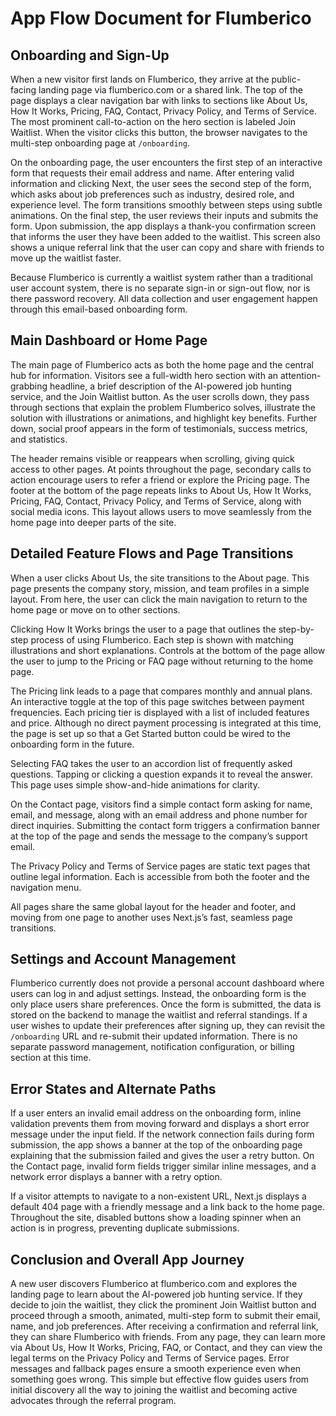 # App Flow Document for Flumberico

## Onboarding and Sign-Up

When a new visitor first lands on Flumberico, they arrive at the public-facing landing page via flumberico.com or a shared link. The top of the page displays a clear navigation bar with links to sections like About Us, How It Works, Pricing, FAQ, Contact, Privacy Policy, and Terms of Service. The most prominent call-to-action on the hero section is labeled Join Waitlist. When the visitor clicks this button, the browser navigates to the multi-step onboarding page at `/onboarding`. 

On the onboarding page, the user encounters the first step of an interactive form that requests their email address and name. After entering valid information and clicking Next, the user sees the second step of the form, which asks about job preferences such as industry, desired role, and experience level. The form transitions smoothly between steps using subtle animations. On the final step, the user reviews their inputs and submits the form. Upon submission, the app displays a thank-you confirmation screen that informs the user they have been added to the waitlist. This screen also shows a unique referral link that the user can copy and share with friends to move up the waitlist faster.

Because Flumberico is currently a waitlist system rather than a traditional user account system, there is no separate sign-in or sign-out flow, nor is there password recovery. All data collection and user engagement happen through this email-based onboarding form.

## Main Dashboard or Home Page

The main page of Flumberico acts as both the home page and the central hub for information. Visitors see a full-width hero section with an attention-grabbing headline, a brief description of the AI-powered job hunting service, and the Join Waitlist button. As the user scrolls down, they pass through sections that explain the problem Flumberico solves, illustrate the solution with illustrations or animations, and highlight key benefits. Further down, social proof appears in the form of testimonials, success metrics, and statistics.

The header remains visible or reappears when scrolling, giving quick access to other pages. At points throughout the page, secondary calls to action encourage users to refer a friend or explore the Pricing page. The footer at the bottom of the page repeats links to About Us, How It Works, Pricing, FAQ, Contact, Privacy Policy, and Terms of Service, along with social media icons. This layout allows users to move seamlessly from the home page into deeper parts of the site.

## Detailed Feature Flows and Page Transitions

When a user clicks About Us, the site transitions to the About page. This page presents the company story, mission, and team profiles in a simple layout. From here, the user can click the main navigation to return to the home page or move on to other sections.

Clicking How It Works brings the user to a page that outlines the step-by-step process of using Flumberico. Each step is shown with matching illustrations and short explanations. Controls at the bottom of the page allow the user to jump to the Pricing or FAQ page without returning to the home page.

The Pricing link leads to a page that compares monthly and annual plans. An interactive toggle at the top of this page switches between payment frequencies. Each pricing tier is displayed with a list of included features and price. Although no direct payment processing is integrated at this time, the page is set up so that a Get Started button could be wired to the onboarding form in the future.

Selecting FAQ takes the user to an accordion list of frequently asked questions. Tapping or clicking a question expands it to reveal the answer. This page uses simple show-and-hide animations for clarity.

On the Contact page, visitors find a simple contact form asking for name, email, and message, along with an email address and phone number for direct inquiries. Submitting the contact form triggers a confirmation banner at the top of the page and sends the message to the company’s support email.

The Privacy Policy and Terms of Service pages are static text pages that outline legal information. Each is accessible from both the footer and the navigation menu.

All pages share the same global layout for the header and footer, and moving from one page to another uses Next.js’s fast, seamless page transitions.

## Settings and Account Management

Flumberico currently does not provide a personal account dashboard where users can log in and adjust settings. Instead, the onboarding form is the only place users share preferences. Once the form is submitted, the data is stored on the backend to manage the waitlist and referral standings. If a user wishes to update their preferences after signing up, they can revisit the `/onboarding` URL and re-submit their updated information. There is no separate password management, notification configuration, or billing section at this time.

## Error States and Alternate Paths

If a user enters an invalid email address on the onboarding form, inline validation prevents them from moving forward and displays a short error message under the input field. If the network connection fails during form submission, the app shows a banner at the top of the onboarding page explaining that the submission failed and gives the user a retry button. On the Contact page, invalid form fields trigger similar inline messages, and a network error displays a banner with a retry option.

If a visitor attempts to navigate to a non-existent URL, Next.js displays a default 404 page with a friendly message and a link back to the home page. Throughout the site, disabled buttons show a loading spinner when an action is in progress, preventing duplicate submissions.

## Conclusion and Overall App Journey

A new user discovers Flumberico at flumberico.com and explores the landing page to learn about the AI-powered job hunting service. If they decide to join the waitlist, they click the prominent Join Waitlist button and proceed through a smooth, animated, multi-step form to submit their email, name, and job preferences. After receiving a confirmation and referral link, they can share Flumberico with friends. From any page, they can learn more via About Us, How It Works, Pricing, FAQ, or Contact, and they can view the legal terms on the Privacy Policy and Terms of Service pages. Error messages and fallback pages ensure a smooth experience even when something goes wrong. This simple but effective flow guides users from initial discovery all the way to joining the waitlist and becoming active advocates through the referral program.